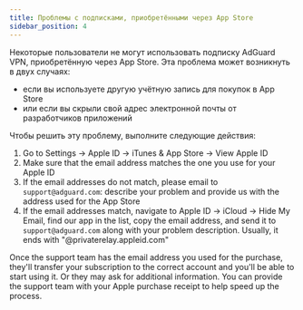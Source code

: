 ```yaml
---
title: Проблемы с подписками, приобретёнными через App Store
sidebar_position: 4
---
```


Некоторые пользователи не могут использовать подписку AdGuard VPN, приобретённую через App Store. Эта проблема может возникнуть в двух случаях:

*  если вы используете другую учётную запись для покупок в App Store
*  или если вы скрыли свой адрес электронной почты от разработчиков приложений

Чтобы решить эту проблему, выполните следующие действия:

1.  Go to Settings → Apple ID → iTunes & App Store → View Apple ID
2.  Make sure that the email address matches the one you use for your Apple ID
3.  If the email addresses do not match, please email to `support@adguard.com`: describe your problem and provide us with the address used for the App Store
4.  If the email addresses match, navigate to Apple ID → iCloud → Hide My Email, find our app in the list, copy the email address, and send it to `support@adguard.com` along with your problem description. Usually, it ends with "@privaterelay.appleid.com"

Once the support team has the email address you used for the purchase, they'll transfer your subscription to the correct account and you'll be able to start using it. Or they may ask for additional information. You can provide the support team with your Apple purchase receipt to help speed up the process. 
